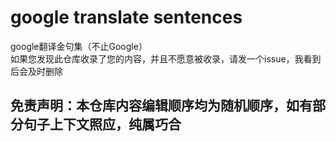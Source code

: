# google translate sentences
google翻译金句集（不止Google）  
如果您发现此仓库收录了您的内容，并且不愿意被收录，请发一个issue，我看到后会及时删除  
## 免责声明：本仓库内容编辑顺序均为随机顺序，如有部分句子上下文照应，纯属巧合  


